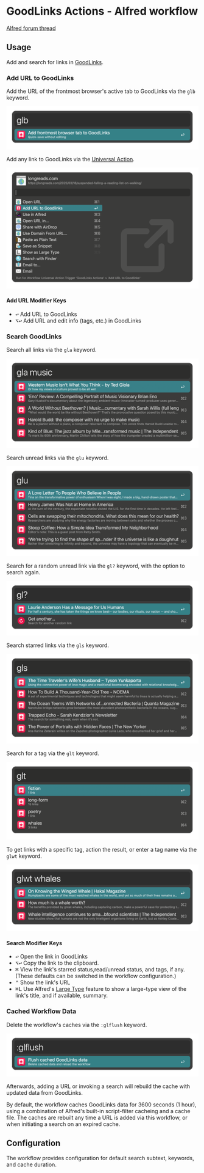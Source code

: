 # GoodLinks Actions - Alfred workflow

[Alfred forum thread](https://www.alfredforum.com/topic/23148-goodlinks-actions/)

## Usage

Add and search for links in [GoodLinks](https://goodlinks.app).

### Add URL to GoodLinks

Add the URL of the frontmost browser's active tab to GoodLinks via the `glb` keyword.

![screenshot of glb keyword](./screenshots/glb-keyword.png)

Add any link to GoodLinks via the [Universal Action](https://www.alfredapp.com/help/features/universal-actions/).

![screenshot of url add universal action](./screenshots/add-url-universal-action.png)

#### Add URL Modifier Keys
- <kbd>↩︎</kbd> Add URL to GoodLinks
- <kbd>⌥</kbd><kbd>↩︎</kbd> Add URL and edit info (tags, etc.) in GoodLinks

### Search GoodLinks

Search all links via the `gla` keyword.

![screenshot of gla keyword](./screenshots/gla-keyword.png)

Search unread links via the `glu` keyword.

![screenshot of glu keyword](./screenshots/glu-keyword.png)

Search for a random unread link via the `gl?` keyword, with the option to search again.

![screenshot of gl? keyword](./screenshots/gl-question-mark-keyword.png)

Search starred links via the `gls` keyword.

![screenshot of gls keyword](./screenshots/gls-keyword.png)

Search for a tag via the `glt` keyword.

![screenshot of glt keyword](./screenshots/glt-keyword.png)

To get links with a specific tag, action the result, or enter a tag name via the `glwt` keyword.

![screenshot of glwt keyword](./screenshots/glwt-keyword.png)

#### Search Modifier Keys

- <kbd>↩︎</kbd> Open the link in GoodLinks
- <kbd>⌥</kbd><kbd>↩︎</kbd> Copy the link to the clipboard.
- <kbd>⌘</kbd> View the link's starred status,read/unread status, and tags, if any. (These defaults can be switched in the workflow configuration.)
- <kbd>⌃</kbd> Show the link's URL
- <kbd>⌘</kbd><kbd>L</kbd> Use Alfred's [Large Type](https://www.alfredapp.com/help/features/large-type/) feature to show a large-type view of the link's title, and if available, summary.

### Cached Workflow Data

Delete the workflow's caches via the `:glflush` keyword.

![screenshot of :glflush keyword](./screenshots/glflush-keyword.png)

Afterwards, adding a URL or invoking a search will rebuild the cache with updated data from GoodLinks.

By default, the workflow caches GoodLinks data for 3600 seconds (1 hour), using a combination of Alfred's built-in script-filter cacheing and a cache file. The caches are rebuilt any time a URL is added via this workflow, or when initiating a search on an expired cache.

## Configuration

The workflow provides configuration for default search subtext, keywords, and cache duration.
